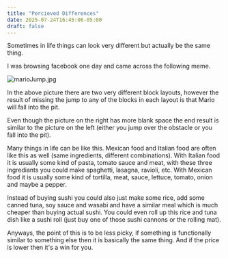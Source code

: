 ```yaml
---
title: "Percieved Differences"
date: 2025-07-24T16:45:06-05:00
draft: false
---
```


Sometimes in life things can look very different but actually be the same thing.

I was browsing facebook one day and came across the following meme.

![marioJump.jpg](/marioJump.jpg)

In the above picture there are two very different block layouts, however the result of missing the jump to any of the blocks in each layout is that Mario will fall into the pit.

Even though the picture on the right has more blank space the end result is similar to the picture on the left (either you jump over the obstacle or you fall into the pit).

Many things in life can be like this. Mexican food and Italian food are often like this as well (same ingredients, different combinations). With Italian food it is usually some kind of pasta, tomato sauce and meat, with these three ingrediants you could make spaghetti, lasagna, ravioli, etc. With Mexican food it is usually some kind of tortilla, meat, sauce, lettuce, tomato, onion and maybe a pepper.

Instead of buying sushi you could also just make some rice, add some canned tuna, soy sauce and wasabi and have a similar meal which is much cheaper than buying actual sushi. You could even roll up this rice and tuna dish like a sushi roll (just buy one of those sushi cannons or the rolling mat).

Anyways, the point of this is to be less picky, if something is functionally similar to something else then it is basically the same thing. And if the price is lower then it's a win for you.
